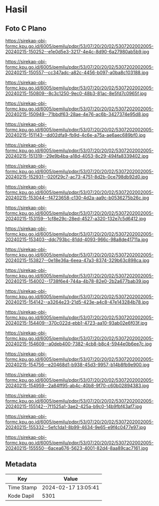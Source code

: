 # Hasil

## Foto C Plano

https://sirekap-obj-formc.kpu.go.id/6005/pemilu/pdpr/53/07/20/20/02/5307202002005-20240215-150252--e1e0d5e3-3217-4e4c-8d90-6a27980ab5b9.jpg

https://sirekap-obj-formc.kpu.go.id/6005/pemilu/pdpr/53/07/20/20/02/5307202002005-20240215-150557--cc347adc-a82c-4456-b097-a0ba8c103188.jpg

https://sirekap-obj-formc.kpu.go.id/6005/pemilu/pdpr/53/07/20/20/02/5307202002005-20240215-150809--8c3c1250-9ec0-48b3-81ac-8e5fd7c0965f.jpg

https://sirekap-obj-formc.kpu.go.id/6005/pemilu/pdpr/53/07/20/20/02/5307202002005-20240215-150949--71bbdf63-28ae-4e76-ac6b-3427374e95d8.jpg

https://sirekap-obj-formc.kpu.go.id/6005/pemilu/pdpr/53/07/20/20/02/5307202002005-20240215-151143--dd02dfa9-fb9d-4c6e-a75a-ae6aec689bf0.jpg

https://sirekap-obj-formc.kpu.go.id/6005/pemilu/pdpr/53/07/20/20/02/5307202002005-20240215-151319--29e9b4ba-a18d-4053-8c29-494fa8339402.jpg

https://sirekap-obj-formc.kpu.go.id/6005/pemilu/pdpr/53/07/20/20/02/5307202002005-20240215-152931--020f29c7-ac73-4751-8d2b-0ce798db92d0.jpg

https://sirekap-obj-formc.kpu.go.id/6005/pemilu/pdpr/53/07/20/20/02/5307202002005-20240215-153044--f4723658-c130-4d2a-aa9c-b0536275b26c.jpg

https://sirekap-obj-formc.kpu.go.id/6005/pemilu/pdpr/53/07/20/20/02/5307202002005-20240215-153159--1cf8e29c-28ed-4527-a320-132e7c5d6412.jpg

https://sirekap-obj-formc.kpu.go.id/6005/pemilu/pdpr/53/07/20/20/02/5307202002005-20240215-153403--ddc793bc-81dd-4093-966c-98a8de41711a.jpg

https://sirekap-obj-formc.kpu.go.id/6005/pemilu/pdpr/53/07/20/20/02/5307202002005-20240215-153827--0e18e36a-6eea-47a3-8374-329b63c898ca.jpg

https://sirekap-obj-formc.kpu.go.id/6005/pemilu/pdpr/53/07/20/20/02/5307202002005-20240215-154002--1738f6e4-744a-4b78-82e0-2b2a677bab39.jpg

https://sirekap-obj-formc.kpu.go.id/6005/pemilu/pdpr/53/07/20/20/02/5307202002005-20240215-154142--a3264e23-21d5-423e-a4c8-47e143284b78.jpg

https://sirekap-obj-formc.kpu.go.id/6005/pemilu/pdpr/53/07/20/20/02/5307202002005-20240215-154409--370c022d-ebb1-4723-aa10-93ab02e6f03f.jpg

https://sirekap-obj-formc.kpu.go.id/6005/pemilu/pdpr/53/07/20/20/02/5307202002005-20240215-154609--a0deb400-7382-4cb8-b8c4-5944e0b6ee7c.jpg

https://sirekap-obj-formc.kpu.go.id/6005/pemilu/pdpr/53/07/20/20/02/5307202002005-20240215-154756--e20468d1-b938-45d3-9957-b14b8fb9e900.jpg

https://sirekap-obj-formc.kpu.go.id/6005/pemilu/pdpr/53/07/20/20/02/5307202002005-20240215-154959--2a84ff95-ab4c-40b8-9f70-c60b02894383.jpg

https://sirekap-obj-formc.kpu.go.id/6005/pemilu/pdpr/53/07/20/20/02/5307202002005-20240215-155142--7f1525a1-3ae2-425a-b9c0-14b9fbf43af7.jpg

https://sirekap-obj-formc.kpu.go.id/6005/pemilu/pdpr/53/07/20/20/02/5307202002005-20240215-155332--5efc1da1-8b99-4634-9e65-e9f4c0477e97.jpg

https://sirekap-obj-formc.kpu.go.id/6005/pemilu/pdpr/53/07/20/20/02/5307202002005-20240215-155550--6acea676-5623-4001-82d4-8aa89cac7161.jpg


## Metadata

| Key        | Value               |
| ---------- | ------------------- |
| Time Stamp | 2024-02-17 13:05:41 |
| Kode Dapil | 5301                |



